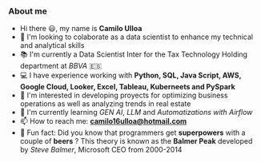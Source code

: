 ### About me

- Hi there :smiley:, my name is **Camilo Ulloa**
- :briefcase: I'm looking to colaborate as a data scientist to enhance my technical and analytical skills
- :books: I'm currently a Data Scientist Inter for the Tax Technology Holding department at _BBVA_ :es:
- :computer: I have experience working with **Python, SQL, Java Script, AWS, Google Cloud, Looker, Excel, Tableau, Kuberneets and PySpark** 
- :eyes: I'm interested in developing proyects for optimizing business operations as well as analyzing trends in real estate 
- :book: I'm currently learning _GEN AI_, _LLM_ and _Automatizations with Airflow_
- 📫 How to reach me: **camilo16ulloa@hotmail.com**
- :beers: Fun fact: Did you know that programmers get **superpowers** with a couple of **beers** ? This theory is known as the **Balmer Peak** developed by _Steve Balmer_, Microsoft CEO from 2000-2014


<!--
**Camilo-U/Camilo-U** is a ✨ _special_ ✨ repository because its `README.md` (this file) appears on your GitHub profile.

Here are some ideas to get you started:

- 🔭 I’m currently working on ...
- 🌱 I’m currently learning ...
- 👯 I’m looking to collaborate on ...
- 🤔 I’m looking for help with ...
- 💬 Ask me about ...
- 📫 How to reach me: ...
- 😄 Pronouns: ...
- ⚡ Fun fact: ...
-->

